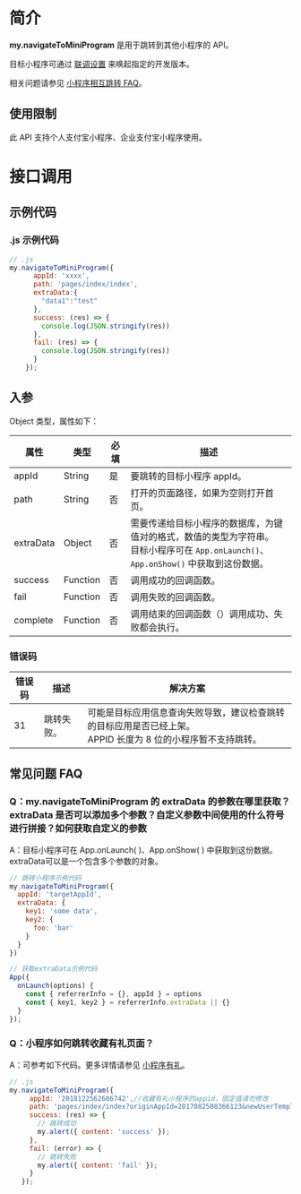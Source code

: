 
# 简介
**my.navigateToMiniProgram** 是用于跳转到其他小程序的 API。

目标小程序可通过 [联调设置](https://opendocs.alipay.com/mini/ide/integration-testing) 来唤起指定的开发版本。

相关问题请参见 [小程序相互跳转 FAQ](https://opendocs.alipay.com/mini/api/xqvxl4)。

## 使用限制
此 API 支持个人支付宝小程序、企业支付宝小程序使用。

# 接口调用

## 示例代码

### .js 示例代码
```javascript
// .js
my.navigateToMiniProgram({
      appId: 'xxxx',
      path: 'pages/index/index',
      extraData:{
        "data1":"test"
      },
      success: (res) => {
        console.log(JSON.stringify(res))
      },
      fail: (res) => {
        console.log(JSON.stringify(res))
      }
    });
```

## 入参
Object 类型，属性如下：

| **属性** | **类型** | **必填** | **描述** |
| --- | --- | --- | --- |
| appId | String | 是 | 要跳转的目标小程序 appId。 |
| path | String | 否 | 打开的页面路径，如果为空则打开首页。 |
| extraData | Object | 否 | 需要传递给目标小程序的数据库，为键值对的格式，数值的类型为字符串。<br />目标小程序可在 `App.onLaunch()`、`App.onShow()` 中获取到这份数据。 |
| success | Function | 否 | 调用成功的回调函数。 |
| fail | Function | 否 | 调用失败的回调函数。 |
| complete | Function | 否 | 调用结束的回调函数（）调用成功、失败都会执行。 |


### 错误码
| **错误码** | **描述** | **解决方案** |
| --- | --- | --- |
| 31 | 跳转失败。 | 可能是目标应用信息查询失败导致，建议检查跳转的目标应用是否已经上架。<br />APPID 长度为 8 位的小程序暂不支持跳转。 |


## 常见问题 FAQ

### Q：my.navigateToMiniProgram 的 extraData 的参数在哪里获取？ extraData 是否可以添加多个参数？自定义参数中间使用的什么符号进行拼接？如何获取自定义的参数
A：目标小程序可在 App.onLaunch( )、App.onShow( ) 中获取到这份数据。extraData可以是一个包含多个参数的对象。

```js
// 跳转小程序示例代码
my.navigateToMiniProgram({
  appId: 'targetAppId',
  extraData: {
    key1: 'some data',
    key2: {
      foo: 'bar'
    }
  }
})

// 获取extraData示例代码
App({
  onLaunch(options) {
    const { referrerInfo = {}, appId } = options
    const { key1, key2 } = referrerInfo.extraData || {}
  }
});

```

### Q：小程序如何跳转收藏有礼页面？
A：可参考如下代码。更多详情请参见 [小程序有礼](https://opendocs.alipay.com/mini/operation/app-with-benefit)。
```javascript
// .js
my.navigateToMiniProgram({
     appId: '2018122562686742',//收藏有礼小程序的appid，固定值请勿修改
     path: 'pages/index/index?originAppId=2017082508366123&newUserTemplate=20190130000000119123',//收藏有礼跳转地址和参数
     success: (res) => {
       // 跳转成功
       my.alert({ content: 'success' });
     },
     fail: (error) => {
       // 跳转失败
       my.alert({ content: 'fail' });
     }
   });
```
